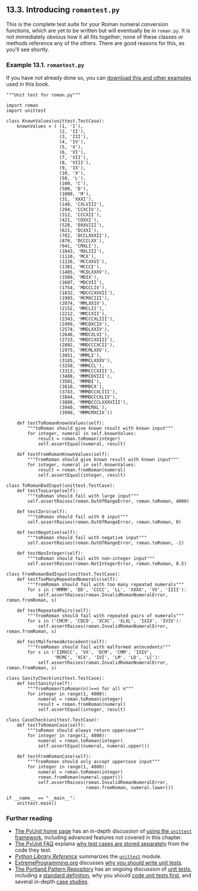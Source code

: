

13.3. Introducing `romantest.py`
--------------------------------

This is the complete test suite for your Roman numeral conversion
functions, which are yet to be written but will eventually be in
`roman.py`. It is not immediately obvious how it all fits together; none
of these classes or methods reference any of the others. There are good
reasons for this, as you'll see shortly.

### Example 13.1. `romantest.py`

If you have not already done so, you can [download this and other
examples](http://diveintopython.net/download/diveintopython-examples-5.4.zip "Download example scripts")
used in this book.

    """Unit test for roman.py"""

    import roman
    import unittest

    class KnownValues(unittest.TestCase):                          
        knownValues = ( (1, 'I'),
                        (2, 'II'),
                        (3, 'III'),
                        (4, 'IV'),
                        (5, 'V'),
                        (6, 'VI'),
                        (7, 'VII'),
                        (8, 'VIII'),
                        (9, 'IX'),
                        (10, 'X'),
                        (50, 'L'),
                        (100, 'C'),
                        (500, 'D'),
                        (1000, 'M'),
                        (31, 'XXXI'),
                        (148, 'CXLVIII'),
                        (294, 'CCXCIV'),
                        (312, 'CCCXII'),
                        (421, 'CDXXI'),
                        (528, 'DXXVIII'),
                        (621, 'DCXXI'),
                        (782, 'DCCLXXXII'),
                        (870, 'DCCCLXX'),
                        (941, 'CMXLI'),
                        (1043, 'MXLIII'),
                        (1110, 'MCX'),
                        (1226, 'MCCXXVI'),
                        (1301, 'MCCCI'),
                        (1485, 'MCDLXXXV'),
                        (1509, 'MDIX'),
                        (1607, 'MDCVII'),
                        (1754, 'MDCCLIV'),
                        (1832, 'MDCCCXXXII'),
                        (1993, 'MCMXCIII'),
                        (2074, 'MMLXXIV'),
                        (2152, 'MMCLII'),
                        (2212, 'MMCCXII'),
                        (2343, 'MMCCCXLIII'),
                        (2499, 'MMCDXCIX'),
                        (2574, 'MMDLXXIV'),
                        (2646, 'MMDCXLVI'),
                        (2723, 'MMDCCXXIII'),
                        (2892, 'MMDCCCXCII'),
                        (2975, 'MMCMLXXV'),
                        (3051, 'MMMLI'),
                        (3185, 'MMMCLXXXV'),
                        (3250, 'MMMCCL'),
                        (3313, 'MMMCCCXIII'),
                        (3408, 'MMMCDVIII'),
                        (3501, 'MMMDI'),
                        (3610, 'MMMDCX'),
                        (3743, 'MMMDCCXLIII'),
                        (3844, 'MMMDCCCXLIV'),
                        (3888, 'MMMDCCCLXXXVIII'),
                        (3940, 'MMMCMXL'),
                        (3999, 'MMMCMXCIX'))                       

        def testToRomanKnownValues(self):                          
            """toRoman should give known result with known input"""
            for integer, numeral in self.knownValues:              
                result = roman.toRoman(integer)                    
                self.assertEqual(numeral, result)                  

        def testFromRomanKnownValues(self):                          
            """fromRoman should give known result with known input"""
            for integer, numeral in self.knownValues:                
                result = roman.fromRoman(numeral)                    
                self.assertEqual(integer, result)                    

    class ToRomanBadInput(unittest.TestCase):                            
        def testTooLarge(self):                                          
            """toRoman should fail with large input"""                   
            self.assertRaises(roman.OutOfRangeError, roman.toRoman, 4000)

        def testZero(self):                                              
            """toRoman should fail with 0 input"""                       
            self.assertRaises(roman.OutOfRangeError, roman.toRoman, 0)   

        def testNegative(self):                                          
            """toRoman should fail with negative input"""                
            self.assertRaises(roman.OutOfRangeError, roman.toRoman, -1)  

        def testNonInteger(self):                                        
            """toRoman should fail with non-integer input"""             
            self.assertRaises(roman.NotIntegerError, roman.toRoman, 0.5) 

    class FromRomanBadInput(unittest.TestCase):                                      
        def testTooManyRepeatedNumerals(self):                                       
            """fromRoman should fail with too many repeated numerals"""              
            for s in ('MMMM', 'DD', 'CCCC', 'LL', 'XXXX', 'VV', 'IIII'):             
                self.assertRaises(roman.InvalidRomanNumeralError, roman.fromRoman, s)

        def testRepeatedPairs(self):                                                 
            """fromRoman should fail with repeated pairs of numerals"""              
            for s in ('CMCM', 'CDCD', 'XCXC', 'XLXL', 'IXIX', 'IVIV'):               
                self.assertRaises(roman.InvalidRomanNumeralError, roman.fromRoman, s)

        def testMalformedAntecedent(self):                                           
            """fromRoman should fail with malformed antecedents"""                   
            for s in ('IIMXCC', 'VX', 'DCM', 'CMM', 'IXIV',
                      'MCMC', 'XCX', 'IVI', 'LM', 'LD', 'LC'):                       
                self.assertRaises(roman.InvalidRomanNumeralError, roman.fromRoman, s)

    class SanityCheck(unittest.TestCase):        
        def testSanity(self):                    
            """fromRoman(toRoman(n))==n for all n"""
            for integer in range(1, 4000):       
                numeral = roman.toRoman(integer) 
                result = roman.fromRoman(numeral)
                self.assertEqual(integer, result)

    class CaseCheck(unittest.TestCase):                   
        def testToRomanCase(self):                        
            """toRoman should always return uppercase"""  
            for integer in range(1, 4000):                
                numeral = roman.toRoman(integer)          
                self.assertEqual(numeral, numeral.upper())

        def testFromRomanCase(self):                      
            """fromRoman should only accept uppercase input"""
            for integer in range(1, 4000):                
                numeral = roman.toRoman(integer)          
                roman.fromRoman(numeral.upper())          
                self.assertRaises(roman.InvalidRomanNumeralError,
                                  roman.fromRoman, numeral.lower())

    if __name__ == "__main__":
        unittest.main()   

### Further reading

-   [The PyUnit home page](http://pyunit.sourceforge.net/) has an
    in-depth discussion of [using the `unittest`
    framework](http://pyunit.sourceforge.net/pyunit.html), including
    advanced features not covered in this chapter.
-   [The PyUnit FAQ](http://pyunit.sourceforge.net/pyunit.html) explains
    [why test cases are stored
    separately](http://pyunit.sourceforge.net/pyunit.html#WHERE) from
    the code they test.
-   [*Python Library Reference*](https://docs.python.org/2/library/)
    summarizes the
    [`unittest`](https://docs.python.org/2/library/unittest.html)
    module.
-   [ExtremeProgramming.org](http://www.extremeprogramming.org/)
    discusses [why you should write unit
    tests](http://www.extremeprogramming.org/rules/unittests.html).
-   [The Portland Pattern Repository](http://c2.com/ppr/) has an
    ongoing discussion of [unit
    tests](http://wiki.c2.com/?UnitTest), including a [standard
    definition](http://web.archive.org/web/20160806014603/http://c2.com/cgi/wiki?StandardDefinitionOfUnitTest),
    why you should [code unit tests
    first](http://wiki.c2.com/?CodeUnitTestFirst), and several
    in-depth [case studies](http://wiki.c2.com/?UnitTestTrial).

  

